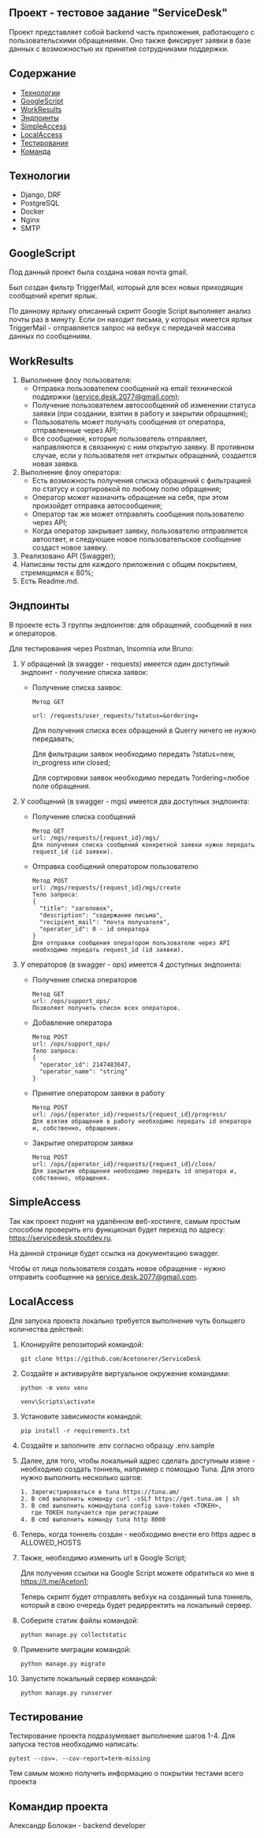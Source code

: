 ## Проект - тестовое задание "ServiceDesk"

Проект представляет собой backend часть приложения, работающего с пользовательскими
обращениями. Оно также фиксирует заявки в базе данных с возможностью их принятия сотрудниками поддержки.

## Содержание
- [Технологии](#технологии)
- [GoogleScript](#googlescript)
- [WorkResults](#workresults)
- [Эндпоинты](#эндпоинты)
- [SimpleAccess](#simpleaccess)
- [LocalAccess](#localaccess)
- [Тестирование](#тестирование)
- [Команда](#команда-проекта)

## Технологии
- Django, DRF
- PostgreSQL
- Docker
- Nginx
- SMTP

## GoogleScript
Под данный проект была создана новая почта gmail. 

Был создан фильтр TriggerMail, который для всех новых приходящих сообщений крепит ярлык.

По данному ярлыку описанный скрипт Google Script выполняет анализ почты раз в минуту.
Если он находит письма, у которых имеется ярлык TriggerMail - отправляется запрос на
вебхук с передачей массива данных по сообщениям.

## WorkResults
1) Выполнение флоу пользователя:
   - Отправка пользователем сообщений на email технической поддержки (service.desk.2077@gmail.com);
   - Получение пользователем автосообщений об изменении статуса заявки (при создании,
     взятии в работу и закрытии обращения);
   - Пользователь может получать сообщения от оператора, отправленные через API;
   - Все сообщения, которые пользователь отправляет, направляются в связанную с ним открытую заявку.
     В противном случае, если у пользователя нет открытых обращений, создается новая заявка.
2) Выполнение флоу оператора:
   - Есть возможность получения списка обращений с фильтрацией по статусу
     и сортировкой по любому полю обращения;
   - Оператор может назначить обращение на себя, при этом произойдет отправка автосообщения;
   - Оператор так же может отправлять сообщения пользователю через API;
   - Когда оператор закрывает заявку, пользователю отправляется автоответ, и следующее новое
     пользовательское сообщение создаст новое заявку.
3) Реализовано API (Swagger);
4) Написаны тесты для каждого приложения с общим покрытием, стремящимся к 80%;
5) Есть Readme.md.

## Эндпоинты
В проекте есть 3 группы эндпоинтов: для обращений, сообщений в них и операторов.

Для тестирования через Postman, Insomnia или Bruno:

1. У обращений (в swagger - requests) имеется один доступный эндпоинт - получение списка заявок:
   - Получение списка заявок:
     ```
     Метод GET
     
     url: /requests/user_requests/?status=&ordering=
     ```
     Для получения списка всех обращений в Querry ничего не нужно передавать;
     
     Для фильтрации заявок необходимо передать ?status=new, in_progress или closed;
     
     Для сортировки заявок необходимо передать ?ordering=любое поле обращения.
     
2. У сообщений (в swagger - mgs) имеется два доступных эндпоинта:
   - Получение списка сообщений
     ```
     Метод GET
     url: /mgs/requests/{request_id}/mgs/
     Для получения списка сообщений конкретной заявки нужно передать request_id (id заявки).
     ```
     
   - Отправка сообщений оператором пользователю
     ```
     Метод POST
     url: /mgs/requests/{request_id}/mgs/create
     Тело запроса:
     {
       "title": "заголовок",
       "description": "содержание письма",
       "recipient_mail": "почта получателя",
       "operator_id": 0 - id оператора
     }
     Для отправки сообщения оператором пользователю через API необходимо передать request_id (id заявки).
     ```

3. У операторов (в swagger - ops) имеется 4 доступных эндпоинта:
   - Получение списка операторов
     ```
     Метод GET
     url: /ops/support_ops/
     Позволяет получить список всех операторов.
     ```

   - Добавление оператора
     ```
     Метод POST
     url: /ops/support_ops/
     Тело запроса:
     {
       "operator_id": 2147483647,
       "operator_name": "string"
     }
     ```

   - Принятие оператором заявки в работу
     ```
     Метод POST
     url: /ops/{operator_id}/requests/{request_id}/progress/
     Для взятия обращения в работу необходимо передать id оператора и, собственно, обращения.
     ```

   - Закрытие оператором заявки
     ```
     Метод POST
     url: /ops/{operator_id}/requests/{request_id}/close/
     Для закрытия обращения необходимо передать id оператора и, собственно, обращения.
     ```
  
## SimpleAccess
Так как проект поднят на удалённом веб-хостинге, самым простым способом проверить его функционал будет
переход по адресу: https://servicedesk.stoutdev.ru.

На данной странице будет ссылка на документацию swagger.

Чтобы от лица пользователя создать новое обращение - нужно отправить сообщение на service.desk.2077@gmail.com.

## LocalAccess
Для запуска проекта локально требуется выполнение чуть большего количества действий:
1) Клонируйте репозиторий командой:
   ```
   git clone https://github.com/Acetonerer/ServiceDesk
   ```
2) Создайте и активируйте виртуальное окружение командами:
   ```
   python -m venv venv

   venv\Scripts\activate
   ```
3) Установите зависимости командой:
   ```
   pip install -r requirements.txt
   ```
4) Создайте и заполните .env согласно образцу .env.sample
5) Далее, для того, чтобы локальный адрес сделать доступным извне - необходимо
   создать тоннель, например с помощью Tuna.
   Для этого нужно выполнить несколько шагов:
   ```
   1. Зарегистрироваться в tuna https://tuna.am/
   2. В cmd выполнить команду curl -sSLf https://get.tuna.am | sh
   3. В cmd выполнить командуtuna config save-token <ТОКЕН>,
      где ТОКЕН получается при регистрации 
   4. В cmd выполнить команду tuna http 8000
   ```
7) Теперь, когда тоннель создан - необходимо внести его https адрес в ALLOWED_HOSTS
8) Также, необходимо изменить url в Google Script;

   Для получения ссылки на Google Script можете обратиться ко мне в https://t.me/Aceton1;

   Теперь скрипт будет отправлять вебхук на созданный tuna тоннель, который
   в свою очередь будет редирректить на локальный сервер.

9) Соберите статик файлы командой:
    ```
    python manage.py collectstatic
    ```
10) Примените миграции командой:
    ```
    python manage.py migrate
    ```
11) Запустите локальный сервер командой:
    ```
    python manage.py runserver
    ```

## Тестирование
Тестирование проекта подразумевает выполнение шагов 1-4.
Для запуска тестов необходимо написать:
```
pytest --cov=. --cov-report=term-missing
```
Тем самым можно получить информацию о покрытии тестами всего проекта

## Командир проекта
Александр Болокан - backend developer
